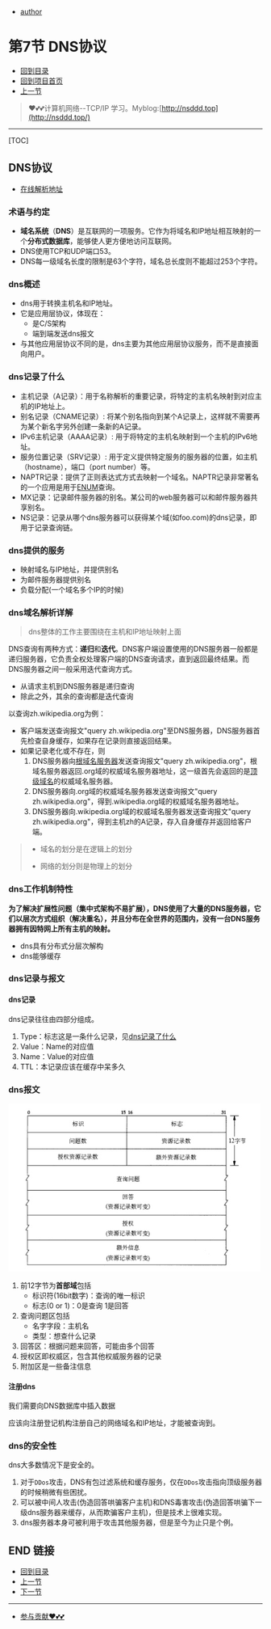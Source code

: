 + [author](https://github.com/3293172751)

# 第7节 DNS协议

+ [回到目录](../README.md)
+ [回到项目首页](../../README.md)
+ [上一节](6.md)
> ❤️💕💕计算机网络--TCP/IP 学习。Myblog:[http://nsddd.top](http://nsddd.top/)
---
[TOC]



## DNS协议

+ [在线解析地址](https://tool.chinaz.com/dns/?type=1&host=wt.nsddd.top&ip=)

### 术语与约定

+ **域名系统**（**DNS**）是互联网的一项服务。它作为将域名和IP地址相互映射的一个**分布式数据库**，能够使人更方便地访问互联网。
+ DNS使用TCP和UDP端口53。
+ DNS每一级域名长度的限制是63个字符，域名总长度则不能超过253个字符。

### dns概述

+ dns用于转换主机名和IP地址。
+ 它是应用层协议，体现在：
  + 是C/S架构
  + 端到端发送dns报文
+ 与其他应用层协议不同的是，dns主要为其他应用层协议服务，而不是直接面向用户。

### dns记录了什么

+ 主机记录（A记录）：用于名称解析的重要记录，将特定的主机名映射到对应主机的IP地址上。
+ 别名记录（CNAME记录）: 将某个别名指向到某个A记录上，这样就不需要再为某个新名字另外创建一条新的A记录。
+ IPv6主机记录（AAAA记录）: 用于将特定的主机名映射到一个主机的IPv6地址。
+ 服务位置记录（SRV记录）: 用于定义提供特定服务的服务器的位置，如主机（hostname），端口（port number）等。
+ NAPTR记录：提供了正则表达式方式去映射一个域名。NAPTR记录非常著名的一个应用是用于[ENUM](https://zh.wikipedia.org/w/index.php?title=ENUM&action=edit&redlink=1)查询。
+ MX记录：记录邮件服务器的别名。某公司的web服务器可以和邮件服务器共享别名。
+ NS记录：记录从哪个dns服务器可以获得某个域(如foo.com)的dns记录，即用于记录查询链。

### dns提供的服务

+ 映射域名与IP地址，并提供别名
+ 为邮件服务器提供别名
+ 负载分配(一个域名多个IP的时候)

### dns域名解析详解

> dns整体的工作主要围绕在主机和IP地址映射上面

DNS查询有两种方式：**递归**和**迭代**。DNS客户端设置使用的DNS服务器一般都是递归服务器，它负责全权处理客户端的DNS查询请求，直到返回最终结果。而DNS服务器之间一般采用迭代查询方式。

+ 从请求主机到DNS服务器是递归查询
+ 除此之外，其余的查询都是迭代查询

以查询zh.wikipedia.org为例：

- 客户端发送查询报文"query zh.wikipedia.org"至DNS服务器，DNS服务器首先检查自身缓存，如果存在记录则直接返回结果。
- 如果记录老化或不存在，则
  1. DNS服务器向[根域名服务器](https://zh.wikipedia.org/wiki/%E6%A0%B9%E5%9F%9F%E5%90%8D%E4%BC%BA%E6%9C%8D%E5%99%A8)发送查询报文"query zh.wikipedia.org"，根域名服务器返回.org域的权威域名服务器地址，这一级首先会返回的是[顶级域名](https://zh.wikipedia.org/wiki/%E9%A1%B6%E7%BA%A7%E5%9F%9F%E5%90%8D)的权威域名服务器。
  2. DNS服务器向.org域的权威域名服务器发送查询报文"query zh.wikipedia.org"，得到.wikipedia.org域的权威域名服务器地址。
  3. DNS服务器向.wikipedia.org域的权威域名服务器发送查询报文"query zh.wikipedia.org"，得到主机zh的A记录，存入自身缓存并返回给客户端。

> + 域名的划分是在逻辑上的划分
>
> + 网络的划分则是物理上的划分

### dns工作机制特性

**为了解决扩展性问题（集中式架构不易扩展），DNS使用了大量的DNS服务器，它们以层次方式组织（解决重名），并且分布在全世界的范围内，没有一台DNS服务器拥有因特网上所有主机的映射。**

+ dns具有分布式分层次解构
+ dns能够缓存

### dns记录与报文

#### dns记录

dns记录往往由四部分组成。

1. Type：标志这是一条什么记录，见[dns记录了什么](#dns记录了什么)
2. Value：Name的对应值
3. Name：Value的对应值
4. TTL：本记录应该在缓存中呆多久

### dns报文

 ![dns报文格式](assets/dns报文格式.jpg)

1. 前12字节为**首部域**包括
   + 标识符(16bit数字)：查询的唯一标识
   + 标志(0 or 1)：0是查询 1是回答
2. 查询问题区包括
   + 名字字段：主机名
   + 类型：想查什么记录
3. 回答区：根据问题来回答，可能由多个回答
4. 授权区即权威区，包含其他权威服务器的记录
5. 附加区是一些备注信息

#### 注册dns 

我们需要向DNS数据库中插入数据

应该向注册登记机构注册自己的网络域名和IP地址，才能被查询到。

### dns的安全性

dns大多数情况下是安全的。

1. 对于`DDos`攻击，DNS有包过滤系统和缓存服务，仅在`DDos`攻击指向顶级服务器的时候稍微有些困扰。
2. 可以被中间人攻击(伪造回答哄骗客户主机)和DNS毒害攻击(伪造回答哄骗下一级dns服务器来缓存，从而欺骗客户主机)，但是技术上很难实现。
3. dns服务器本身可被利用于攻击其他服务器，但是至今为止只是个例。



## END 链接
+ [回到目录](../README.md)
+ [上一节](6.md)
+ [下一节](8.md)
---
+ [参与贡献❤️💕💕](https://github.com/3293172751/CS_COURSE/blob/master/Git/git-contributor.md)

